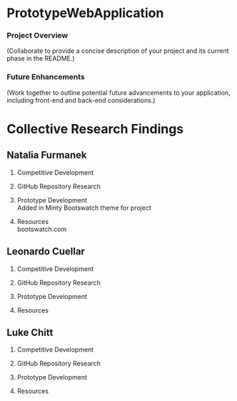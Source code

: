 # PrototypeWebApplication
### Project Overview
(Collaborate to provide a concise description of
your project and its current phase in the README.)

### Future Enhancements
(Work together to outline potential future
advancements to your application, including front-end and back-end
considerations.)


# Collective Research Findings
## Natalia Furmanek 
1. Competitive Development

2. GitHub Repository Research

3. Prototype Development
<br> Added in Minty Bootswatch theme for project </b>

4. Resources
<br> bootswatch.com </b>
   


## Leonardo Cuellar
1. Competitive Development

2. GitHub Repository Research

3. Prototype Development

4. Resources


## Luke Chitt
1. Competitive Development

2. GitHub Repository Research

3. Prototype Development

4. Resources
